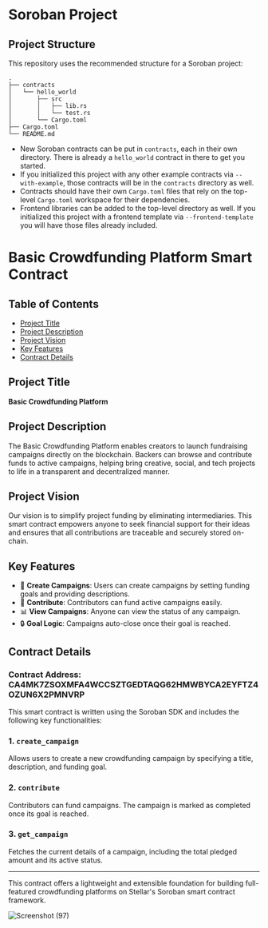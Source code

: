 # Soroban Project

## Project Structure

This repository uses the recommended structure for a Soroban project:
```text
.
├── contracts
│   └── hello_world
│       ├── src
│       │   ├── lib.rs
│       │   └── test.rs
│       └── Cargo.toml
├── Cargo.toml
└── README.md
```

- New Soroban contracts can be put in `contracts`, each in their own directory. There is already a `hello_world` contract in there to get you started.
- If you initialized this project with any other example contracts via `--with-example`, those contracts will be in the `contracts` directory as well.
- Contracts should have their own `Cargo.toml` files that rely on the top-level `Cargo.toml` workspace for their dependencies.
- Frontend libraries can be added to the top-level directory as well. If you initialized this project with a frontend template via `--frontend-template` you will have those files already included.


# Basic Crowdfunding Platform Smart Contract

## Table of Contents
- [Project Title](#project-title)
- [Project Description](#project-description)
- [Project Vision](#project-vision)
- [Key Features](#key-features)
- [Contract Details](#contract-details)

## Project Title

**Basic Crowdfunding Platform**

## Project Description

The Basic Crowdfunding Platform enables creators to launch fundraising campaigns directly on the blockchain. Backers can browse and contribute funds to active campaigns, helping bring creative, social, and tech projects to life in a transparent and decentralized manner.

## Project Vision

Our vision is to simplify project funding by eliminating intermediaries. This smart contract empowers anyone to seek financial support for their ideas and ensures that all contributions are traceable and securely stored on-chain.

## Key Features

- 🎯 **Create Campaigns**: Users can create campaigns by setting funding goals and providing descriptions.
- 🤝 **Contribute**: Contributors can fund active campaigns easily.
- 📊 **View Campaigns**: Anyone can view the status of any campaign.
- 🔒 **Goal Logic**: Campaigns auto-close once their goal is reached.

## Contract Details
### Contract Address: CA4MK7ZSOXMFA4WCCSZTGEDTAQG62HMWBYCA2EYFTZ4OZUN6X2PMNVRP

This smart contract is written using the Soroban SDK and includes the following key functionalities:

### 1. `create_campaign`
Allows users to create a new crowdfunding campaign by specifying a title, description, and funding goal.

### 2. `contribute`
Contributors can fund campaigns. The campaign is marked as completed once its goal is reached.

### 3. `get_campaign`
Fetches the current details of a campaign, including the total pledged amount and its active status.

---

This contract offers a lightweight and extensible foundation for building full-featured crowdfunding platforms on Stellar's Soroban smart contract framework.



![Screenshot (97)](https://github.com/user-attachments/assets/9c1fe59e-96eb-4ac4-bfda-cc6d64492ddf)


